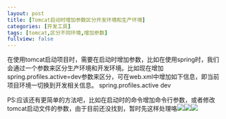 ```yaml
---
layout: post
title: [Tomcat启动时增加参数区分开发环境和生产环境]
categories: [开发工具]
tags: [tomcat,区分不同环境,增加参数]
fullview: false
---
```

在使用tomcat启动项目时，需要在启动时增加参数，比如在使用spring时，我们会通过一个参数来区分生产环境和开发环境。比如现在增加spring.profiles.active=dev参数来区分，可在web.xml中增加如下信息，即当前项目环境一切换到开发相关信息。
<context-param> <param-name>spring.profiles.active</param-name> <param-value>dev</param-value> </context-param>

PS:应该还有更简单的方法吧，比如在启动时的命令增加命令行参数，或者修改tomcat启动文件的参数，由于目前还没找到，暂时先这样处理咯![](http://img.baidu.com/hi/jx2/j_0019.gif)![](http://img.baidu.com/hi/jx2/j_0019.gif)![](http://img.baidu.com/hi/jx2/j_0019.gif)
